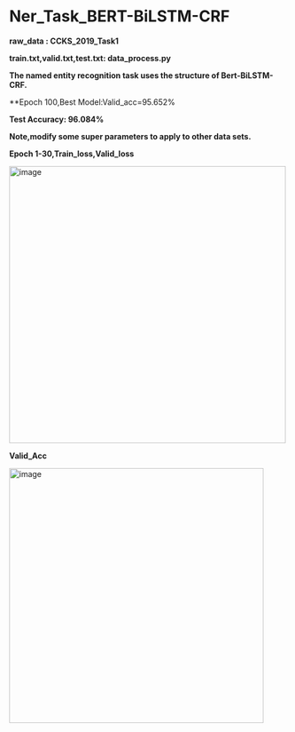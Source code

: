 # Ner_Task_BERT-BiLSTM-CRF

**raw_data : CCKS_2019_Task1**

**train.txt,valid.txt,test.txt: data_process.py**

**The named entity recognition task uses the structure of Bert-BiLSTM-CRF.**

**Epoch 100,Best Model:Valid_acc=95.652%

**Test Accuracy: 96.084%**

**Note,modify some super parameters to apply to other data sets.**

**Epoch 1-30,Train_loss,Valid_loss**

<img width="499" alt="image" src="https://user-images.githubusercontent.com/71431788/180641983-70cce523-2b0c-45d3-b663-7599bf180409.png">

**Valid_Acc**

<img width="459" alt="image" src="https://user-images.githubusercontent.com/71431788/180642037-fcd02d3a-e37e-4c89-8c81-1b20b16d71f0.png">

